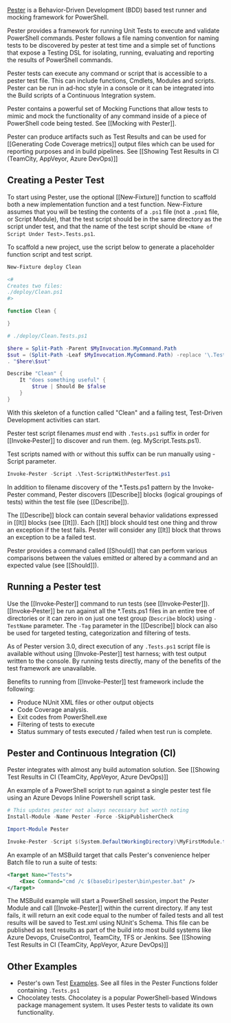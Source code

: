 [Pester](https://raw.githubusercontent.com/pester/Pester/master/Pester.psm1) is a Behavior-Driven Development (BDD) based test runner and mocking framework for PowerShell.

Pester provides a framework for running Unit Tests to execute and validate PowerShell commands. Pester follows a file naming convention for naming tests to be discovered by pester at test time and a simple set of functions that expose a Testing DSL for isolating, running, evaluating and reporting the results of PowerShell commands.

Pester tests can execute any command or script that is accessible to a pester test file. This can include functions, Cmdlets, Modules and scripts. Pester can be run in ad-hoc style in a console or it can be integrated into the Build scripts of a Continuous Integration system.

Pester contains a powerful set of Mocking Functions that allow tests to mimic and mock the functionality of any command inside of a piece of PowerShell code being tested. See [[Mocking with Pester]].

Pester can produce artifacts such as Test Results and can be used for [[Generating Code Coverage metrics]] output files which can be used for reporting purposes and in build pipelines.  See [[Showing Test Results in CI (TeamCity, AppVeyor, Azure DevOps)]]

## Creating a Pester Test

To start using Pester, use the optional [[New‐Fixture]] function to scaffold both a new implementation function and a test function. New-Fixture assumes that you will be testing the contents of a ```.ps1``` file (not a ```.psm1``` file, or Script Module), that the test script should be in the same directory as the script under test, and that
the name of the test script should be ```<Name of Script Under Test>.Tests.ps1```.

To scaffold a new project, use the script below to generate a placeholder function script and test script.

```powershell
New-Fixture deploy Clean

<#
Creates two files:
./deploy/Clean.ps1
#>

function Clean {

}

# ./deploy/Clean.Tests.ps1

$here = Split-Path -Parent $MyInvocation.MyCommand.Path
$sut = (Split-Path -Leaf $MyInvocation.MyCommand.Path) -replace '\.Tests\.', '.'
. "$here\$sut"

Describe "Clean" {
    It "does something useful" {
        $true | Should Be $false
    }
}
```

With this skeleton of a function called "Clean" and a failing test, Test-Driven Development activities can start. 

Pester test script filenames _must_ end with ```.Tests.ps1``` suffix in order for [[Invoke‐Pester]] to discover and run them.  (eg. MyScript.Tests.ps1).  

Test scripts named with or without this suffix can be run manually using -Script parameter.
```powershell
Invoke-Pester -Script .\Test-ScriptWithPesterTest.ps1
```

In addition to filename discovery of the *.Tests.ps1 pattern by the Invoke-Pester command, Pester discovers [[Describe]] blocks (logical groupings of tests) within the test file (see [[Describe]]).

The [[Describe]] block can contain several behavior validations expressed in [[It]] blocks (see [[It]]). Each [[It]] block should test one thing and throw an exception if the test fails. Pester will consider any [[It]] block that throws an exception to be a failed test. 

Pester provides a command called [[Should]] that can perform various comparisons between the values emitted or altered by a command and an expected value (see [[Should]]).

## Running a Pester test

Use the [[Invoke‐Pester]] command to run tests (see [[Invoke‐Pester]]). [[Invoke‐Pester]] be run against all the *.Tests.ps1 files in an entire tree of directories or it can zero in on just one test group (`Describe` block) using ```-TestName``` parameter.  The ```-Tag``` parameter in the [[Describe]] block can also be used for targeted testing, categorization and filtering of tests.  

As of Pester version 3.0, direct execution of any ```.Tests.ps1``` script file is available without using [[Invoke-Pester]] test harness; with test output written to the console.  By running tests directly, many of the benefits of the test framework are unavailable.  

Benefits to running from [[Invoke-Pester]] test framework include the following:

* Produce NUnit XML files or other output objects
* Code Coverage analysis.
* Exit codes from PowerShell.exe
* Filtering of tests to execute
* Status summary of tests executed / failed when test run is complete.

## Pester and Continuous Integration (CI)

Pester integrates with almost any build automation solution. See [[Showing Test Results in CI (TeamCity, AppVeyor, Azure DevOps)]]

An example of a PowerShell script to run against a single pester test file using an Azure Devops Inline Powershell script task.

```powershell
# This updates pester not always necessary but worth noting
Install-Module -Name Pester -Force -SkipPublisherCheck

Import-Module Pester

Invoke-Pester -Script $(System.DefaultWorkingDirectory)\MyFirstModule.test.ps1 -OutputFile $(System.DefaultWorkingDirectory)\Test-Pester.XML -OutputFormat NUnitXML
```

An example of an MSBuild target that calls Pester's convenience helper Batch file to run a suite of tests:

```xml
<Target Name="Tests">
    <Exec Command="cmd /c $(baseDir)pester\bin\pester.bat" />
</Target>
```

The MSBuild example will start a PowerShell session, import the Pester Module and call [[Invoke-Pester]] within the current directory. If any test fails, it will return an exit code equal to the number of failed tests and all test results will be saved to Test.xml using NUnit's Schema.  This file can be published as test results as part of the build into most build systems like Azure Devops, CruiseControl, TeamCity, TFS or Jenkins. See [[Showing Test Results in CI (TeamCity, AppVeyor, Azure DevOps)]]

## Other Examples

- Pester's own Test [Examples](https://github.com/pester/Pester/tree/master/Examples). See all files in the Pester Functions folder containing ```.Tests.ps1```  
- Chocolatey tests. Chocolatey is a popular PowerShell-based Windows package management system. It uses Pester tests to validate its own functionality.

